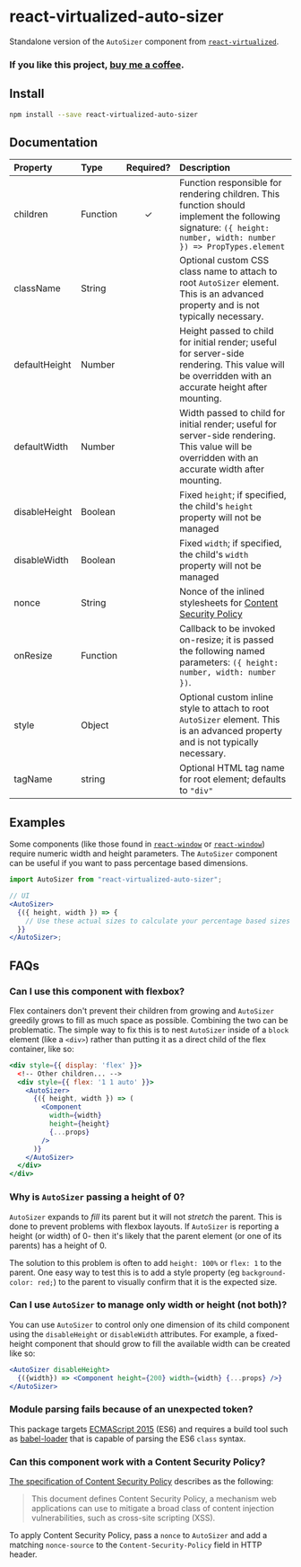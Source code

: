 # react-virtualized-auto-sizer

Standalone version of the `AutoSizer` component from [`react-virtualized`](https://github.com/bvaughn/react-virtualized).

### If you like this project, [buy me a coffee](http://givebrian.coffee/).

## Install

```bash
npm install --save react-virtualized-auto-sizer
```

## Documentation


| Property      | Type     | Required? | Description                                                                                                                                                     |
| :------------ | :------- | :-------: | :-------------------------------------------------------------------------------------------------------------------------------------------------------------- |
| children      | Function |     ✓     | Function responsible for rendering children. This function should implement the following signature: `({ height: number, width: number }) => PropTypes.element` |
| className     | String   |           | Optional custom CSS class name to attach to root `AutoSizer` element. This is an advanced property and is not typically necessary.                              |
| defaultHeight | Number   |           | Height passed to child for initial render; useful for server-side rendering. This value will be overridden with an accurate height after mounting.              |
| defaultWidth  | Number   |           | Width passed to child for initial render; useful for server-side rendering. This value will be overridden with an accurate width after mounting.                |
| disableHeight | Boolean  |           | Fixed `height`; if specified, the child's `height` property will not be managed                                                                                 |
| disableWidth  | Boolean  |           | Fixed `width`; if specified, the child's `width` property will not be managed                                                                                   |
| nonce         | String   |           | Nonce of the inlined stylesheets for [Content Security Policy](https://www.w3.org/TR/2016/REC-CSP2-20161215/#script-src-the-nonce-attribute)                    |
| onResize      | Function |           | Callback to be invoked on-resize; it is passed the following named parameters: `({ height: number, width: number })`.                                           |
| style         | Object   |           | Optional custom inline style to attach to root `AutoSizer` element. This is an advanced property and is not typically necessary.                                |
| tagName       | string   |           | Optional HTML tag name for root element; defaults to `"div"` |

## Examples

Some components (like those found in [`react-window`](https://github.com/bvaughn/react-virtualized) or [`react-window`](https://github.com/bvaughn/react-virtualized)) require numeric width and height parameters. The `AutoSizer` component can be useful if you want to pass percentage based dimensions.

```jsx
import AutoSizer from "react-virtualized-auto-sizer";

// UI
<AutoSizer>
  {({ height, width }) => {
    // Use these actual sizes to calculate your percentage based sizes
  }}
</AutoSizer>;
```

## FAQs

### Can I use this component with flexbox?

Flex containers don't prevent their children from growing and `AutoSizer` greedily grows to fill as much space as possible. Combining the two can be problematic. The simple way to fix this is to nest `AutoSizer` inside of a `block` element (like a `<div>`) rather than putting it as a direct child of the flex container, like so:

```jsx
<div style={{ display: 'flex' }}>
  <!-- Other children... -->
  <div style={{ flex: '1 1 auto' }}>
    <AutoSizer>
      {({ height, width }) => (
        <Component
          width={width}
          height={height}
          {...props}
        />
      )}
    </AutoSizer>
  </div>
</div>
```

### Why is `AutoSizer` passing a height of 0?

`AutoSizer` expands to _fill_ its parent but it will not _stretch_ the parent. This is done to prevent problems with flexbox layouts. If `AutoSizer` is reporting a height (or width) of 0- then it's likely that the parent element (or one of its parents) has a height of 0.

The solution to this problem is often to add `height: 100%` or `flex: 1` to the parent. One easy way to test this is to add a style property (eg `background-color: red;`) to the parent to visually confirm that it is the expected size.

### Can I use `AutoSizer` to manage only width or height (not both)?

You can use `AutoSizer` to control only one dimension of its child component using the `disableHeight` or `disableWidth` attributes. For example, a fixed-height component that should grow to fill the available width can be created like so:

```jsx
<AutoSizer disableHeight>
  {({width}) => <Component height={200} width={width} {...props} />}
</AutoSizer>
```


### Module parsing fails because of an unexpected token?

This package targets [ECMAScript 2015](https://262.ecma-international.org/6.0/) (ES6) and requires a build tool such as [babel-loader](https://www.npmjs.com/package/babel-loader) that is capable of parsing the ES6 `class` syntax.

### Can this component work with a Content Security Policy?

[The specification of Content Security Policy](https://www.w3.org/TR/2016/REC-CSP2-20161215/#intro)
describes as the following:

> This document defines Content Security Policy, a mechanism web applications
> can use to mitigate a broad class of content injection vulnerabilities, such
> as cross-site scripting (XSS).

To apply Content Security Policy, pass a `nonce` to `AutoSizer` and add a matching `nonce-source` to the `Content-Security-Policy` field in HTTP header.

